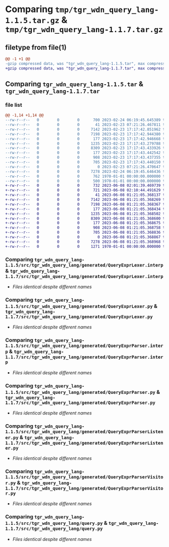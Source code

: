 # Comparing `tmp/tgr_wdn_query_lang-1.1.5.tar.gz` & `tmp/tgr_wdn_query_lang-1.1.7.tar.gz`

## filetype from file(1)

```diff
@@ -1 +1 @@
-gzip compressed data, was "tgr_wdn_query_lang-1.1.5.tar", max compression
+gzip compressed data, was "tgr_wdn_query_lang-1.1.7.tar", max compression
```

## Comparing `tgr_wdn_query_lang-1.1.5.tar` & `tgr_wdn_query_lang-1.1.7.tar`

### file list

```diff
@@ -1,14 +1,14 @@
--rw-r--r--   0        0        0      700 2023-02-24 06:19:45.645389 tgr_wdn_query_lang-1.1.5/pyproject.toml
--rw-r--r--   0        0        0       41 2023-02-23 07:21:26.467811 tgr_wdn_query_lang-1.1.5/src/tgr_wdn_query_lang/__init__.py
--rw-r--r--   0        0        0     7142 2023-02-23 17:17:42.851962 tgr_wdn_query_lang-1.1.5/src/tgr_wdn_query_lang/generated/QueryExprLexer.interp
--rw-r--r--   0        0        0     7198 2023-02-23 17:17:42.944380 tgr_wdn_query_lang-1.1.5/src/tgr_wdn_query_lang/generated/QueryExprLexer.py
--rw-r--r--   0        0        0      177 2023-02-23 17:17:42.946668 tgr_wdn_query_lang-1.1.5/src/tgr_wdn_query_lang/generated/QueryExprLexer.tokens
--rw-r--r--   0        0        0     1235 2023-02-23 17:17:43.279788 tgr_wdn_query_lang-1.1.5/src/tgr_wdn_query_lang/generated/QueryExprParser.interp
--rw-r--r--   0        0        0     8309 2023-02-23 17:17:43.433926 tgr_wdn_query_lang-1.1.5/src/tgr_wdn_query_lang/generated/QueryExprParser.py
--rw-r--r--   0        0        0      177 2023-02-23 17:17:43.442542 tgr_wdn_query_lang-1.1.5/src/tgr_wdn_query_lang/generated/QueryExprParser.tokens
--rw-r--r--   0        0        0      908 2023-02-23 17:17:43.437355 tgr_wdn_query_lang-1.1.5/src/tgr_wdn_query_lang/generated/QueryExprParserListener.py
--rw-r--r--   0        0        0      705 2023-02-23 17:17:43.440150 tgr_wdn_query_lang-1.1.5/src/tgr_wdn_query_lang/generated/QueryExprParserVisitor.py
--rw-r--r--   0        0        0        0 2023-02-23 07:21:26.470647 tgr_wdn_query_lang-1.1.5/src/tgr_wdn_query_lang/generated/__init__.py
--rw-r--r--   0        0        0     7278 2023-02-24 06:19:45.646436 tgr_wdn_query_lang-1.1.5/src/tgr_wdn_query_lang/query.py
--rw-r--r--   0        0        0      762 1970-01-01 00:00:00.000000 tgr_wdn_query_lang-1.1.5/setup.py
--rw-r--r--   0        0        0      500 1970-01-01 00:00:00.000000 tgr_wdn_query_lang-1.1.5/PKG-INFO
+-rw-r--r--   0        0        0      732 2023-06-08 02:01:39.469739 tgr_wdn_query_lang-1.1.7/COPYRIGHT
+-rw-r--r--   0        0        0      721 2023-06-08 02:10:44.491629 tgr_wdn_query_lang-1.1.7/pyproject.toml
+-rw-r--r--   0        0        0       41 2023-06-08 01:21:05.368137 tgr_wdn_query_lang-1.1.7/src/tgr_wdn_query_lang/__init__.py
+-rw-r--r--   0        0        0     7142 2023-06-08 01:21:05.368269 tgr_wdn_query_lang-1.1.7/src/tgr_wdn_query_lang/generated/QueryExprLexer.interp
+-rw-r--r--   0        0        0     7198 2023-06-08 01:21:05.368367 tgr_wdn_query_lang-1.1.7/src/tgr_wdn_query_lang/generated/QueryExprLexer.py
+-rw-r--r--   0        0        0      177 2023-06-08 01:21:05.368434 tgr_wdn_query_lang-1.1.7/src/tgr_wdn_query_lang/generated/QueryExprLexer.tokens
+-rw-r--r--   0        0        0     1235 2023-06-08 01:21:05.368502 tgr_wdn_query_lang-1.1.7/src/tgr_wdn_query_lang/generated/QueryExprParser.interp
+-rw-r--r--   0        0        0     8309 2023-06-08 01:21:05.368600 tgr_wdn_query_lang-1.1.7/src/tgr_wdn_query_lang/generated/QueryExprParser.py
+-rw-r--r--   0        0        0      177 2023-06-08 01:21:05.368675 tgr_wdn_query_lang-1.1.7/src/tgr_wdn_query_lang/generated/QueryExprParser.tokens
+-rw-r--r--   0        0        0      908 2023-06-08 01:21:05.368758 tgr_wdn_query_lang-1.1.7/src/tgr_wdn_query_lang/generated/QueryExprParserListener.py
+-rw-r--r--   0        0        0      705 2023-06-08 01:21:05.368836 tgr_wdn_query_lang-1.1.7/src/tgr_wdn_query_lang/generated/QueryExprParserVisitor.py
+-rw-r--r--   0        0        0        0 2023-06-08 01:21:05.368867 tgr_wdn_query_lang-1.1.7/src/tgr_wdn_query_lang/generated/__init__.py
+-rw-r--r--   0        0        0     7278 2023-06-08 01:21:05.368968 tgr_wdn_query_lang-1.1.7/src/tgr_wdn_query_lang/query.py
+-rw-r--r--   0        0        0     1271 1970-01-01 00:00:00.000000 tgr_wdn_query_lang-1.1.7/PKG-INFO
```

### Comparing `tgr_wdn_query_lang-1.1.5/src/tgr_wdn_query_lang/generated/QueryExprLexer.interp` & `tgr_wdn_query_lang-1.1.7/src/tgr_wdn_query_lang/generated/QueryExprLexer.interp`

 * *Files identical despite different names*

### Comparing `tgr_wdn_query_lang-1.1.5/src/tgr_wdn_query_lang/generated/QueryExprLexer.py` & `tgr_wdn_query_lang-1.1.7/src/tgr_wdn_query_lang/generated/QueryExprLexer.py`

 * *Files identical despite different names*

### Comparing `tgr_wdn_query_lang-1.1.5/src/tgr_wdn_query_lang/generated/QueryExprParser.interp` & `tgr_wdn_query_lang-1.1.7/src/tgr_wdn_query_lang/generated/QueryExprParser.interp`

 * *Files identical despite different names*

### Comparing `tgr_wdn_query_lang-1.1.5/src/tgr_wdn_query_lang/generated/QueryExprParser.py` & `tgr_wdn_query_lang-1.1.7/src/tgr_wdn_query_lang/generated/QueryExprParser.py`

 * *Files identical despite different names*

### Comparing `tgr_wdn_query_lang-1.1.5/src/tgr_wdn_query_lang/generated/QueryExprParserListener.py` & `tgr_wdn_query_lang-1.1.7/src/tgr_wdn_query_lang/generated/QueryExprParserListener.py`

 * *Files identical despite different names*

### Comparing `tgr_wdn_query_lang-1.1.5/src/tgr_wdn_query_lang/generated/QueryExprParserVisitor.py` & `tgr_wdn_query_lang-1.1.7/src/tgr_wdn_query_lang/generated/QueryExprParserVisitor.py`

 * *Files identical despite different names*

### Comparing `tgr_wdn_query_lang-1.1.5/src/tgr_wdn_query_lang/query.py` & `tgr_wdn_query_lang-1.1.7/src/tgr_wdn_query_lang/query.py`

 * *Files identical despite different names*

